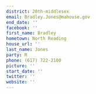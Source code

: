 ```yaml
---
district: 20th-middlesex
email: Bradley.Jones@mahouse.gov
end_date: ''
facebook: ''
first_name: Bradley
hometown: North Reading
house_url: ''
last_name: Jones
party: R
phone: (617) 722-2100
picture: ''
start_date: ''
twitter: ''
website: ''
---
```


